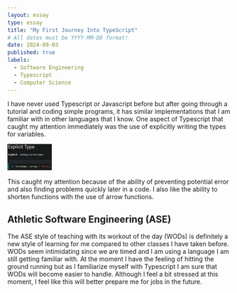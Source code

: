 ```yaml
---
layout: essay
type: essay
title: "My First Journey Into TypeScript"
# All dates must be YYYY-MM-DD format!
date: 2024-09-03
published: true
labels:
  - Software Engineering
  - Typescript
  - Computer Science
---
```


I have never used Typescript or Javascript before but after going through a tutorial and coding simple programs, it has similar implementations that I am familiar with in other languages that I know. One aspect of Typescript that caught my attention immediately was the use of explicitly writing the types for variables. 

<img width="100px" class="rounded float-start pe-4" src="../img/Picture1.png">

This caught my attention because of the ability of preventing potential error and also finding problems quickly later in a code. I also like the ability to shorten functions with the use of arrow functions. 

## Athletic Software Engineering (ASE)

The ASE style of teaching with its workout of the day (WODs) is definitely a new style of learning for me compared to other classes I have taken before. WODs seem intimidating since we are timed and I am using a language I am still getting familiar with. At the moment I have the feeling of hitting the ground running but as I familiarize myself with Typescript  I am sure that WODs will become easier to handle. Although I feel a bit stressed at this moment, I feel like this will better prepare me for jobs in the future.
